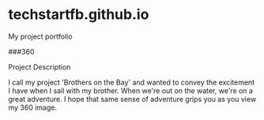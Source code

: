 # techstartfb.github.io
My project portfolio

###360

<script src="//vizor.io/scripts/embed.js" data-vizorurl="//vizor.io/embed/gitbritt/360-world-copy" ></script>

Project Description

I call my project 'Brothers on the Bay' and wanted to convey the excitement I have when I sail with my brother. When we're out on the water, we're on a great adventure. I hope that same sense of adventure grips you as you view my 360 image.
